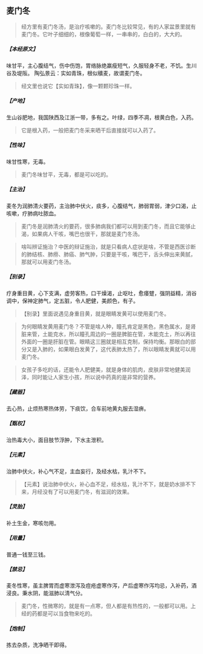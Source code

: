## 麦门冬

> 经方里有麦门冬汤，是治疗咳嗽的。麦门冬比较常见，有的人家盆景里就有麦门冬。它叶子细细的，根像葡萄一样，一串串的，白白的，大大的。

##### 【本经原文】
味甘平，主心腹结气，伤中伤饱，胃络脉绝羸瘦短气，久服轻身不老，不饥。生川谷及堤阪。
陶弘景云：实如青珠，根似穬麦，故谓麦门冬。

> 经文里也说它【实如青珠】，像一颗颗珍珠一样。

##### 【产地】
生山谷肥地，我国陕西及江浙一带，多有之。叶绿，四季不凋，根黄白色，入药。

> 它是根入药，一般把麦门冬采来晒干后直接就可以入药了。

##### 【性味】
味甘性寒，无毒。

> 麦门冬味甘平，无毒，都是可以吃的。

##### 【主治】
麦冬为润肺清火要药，主治肺中伏火，痰多，心腹结气，肺弱胃弱，津少口渴，止咳嗽，疗肺病吐脓血。

> 麦门冬是润肺清火的要药，很多肺病我们都可以用到麦门冬，而且它能够止渴，如果病人干咳，嘴巴也很干，那就是麦门冬汤。

> 啥叫辨证施治？中医的辩证施治，就是只看病人症状是啥，不管是西医诊断的肺结核、肺痨、肺癌、肺气肿，只要是干咳，嘴巴干，舌头伸出来黄腻，那就可以用麦门冬汤。

##### 【别录】
疗身重目黄，心下支满，虚劳客热，口干燥渴，止呕吐，愈痿躄，强阴益精，消谷调中，保神定肺气，定五脏，令人肥健，美颜色，有子。

> 【别录】里面说遇见身重目黄，就是眼睛发黄可以使用麦门冬。

> 为何眼睛发黄用麦门冬？不管是啥人种，瞳孔肯定是黑色，黑色属水，是肾脏来管，土能克水，所以瞳孔周边的一圈是脾脏在管，木能克土，所以再往外面的一圈是肝脏在管。眼睛这三圈就是相互克制，保持均衡。那眼白的部分又是入肺的，如果眼白发黄了，这代表肺太热了，所以眼睛发黄就可以用麦门冬。

> 女孩子多吃的话，还能令人肥健美，就是身体的肌肉，皮肤非常地健美润泽，同时能让人家生小孩，所以说中药真的是非常的营养。

##### 【藏器】
去心热，止烦热寒热体劳，下痰饮，合车前地黄丸服去湿痹。
##### 【甄权】
治热毒大小，面目肢节浮肿，下水主泄积。
##### 【元素】
治肺中伏火，补心气不足，主血妄行，及经水枯，乳汁不下。

> 【元素】说治肺中伏火，补心血不足，经水枯，乳汁不下，就是奶水排不下来，月经没有了可以用麦门冬，有滋润的效果。

##### 【灵胎】
补土生金，寒咳勿用。
##### 【用量】
普通一钱至三钱。
##### 【禁忌】
麦冬性寒，虽主脾胃而虚寒泄泻及痘疮虚寒作泻，产后虚寒作泻均忌，入补药，酒浸良。秉水阴，能滋肺以清气分。

> 麦门冬，性微寒的，就是有一点寒，但人都是有热性的，一般都可以用。上经的药都是可以当食物来吃的。

##### 【炮制】
拣去杂质，洗净晒干即得。